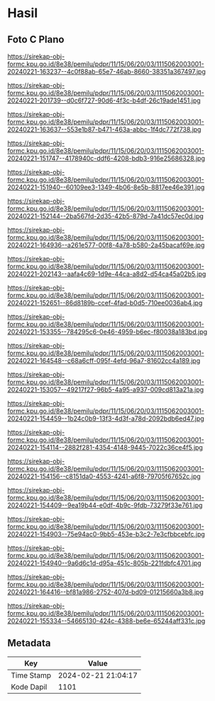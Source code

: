 # Hasil

## Foto C Plano

https://sirekap-obj-formc.kpu.go.id/8e38/pemilu/pdpr/11/15/06/20/03/1115062003001-20240221-163237--4c0f88ab-65e7-46ab-8660-38351a367497.jpg

https://sirekap-obj-formc.kpu.go.id/8e38/pemilu/pdpr/11/15/06/20/03/1115062003001-20240221-201739--d0c6f727-90d6-4f3c-b4df-26c19ade1451.jpg

https://sirekap-obj-formc.kpu.go.id/8e38/pemilu/pdpr/11/15/06/20/03/1115062003001-20240221-163637--553e1b87-b471-463a-abbc-1f4dc772f738.jpg

https://sirekap-obj-formc.kpu.go.id/8e38/pemilu/pdpr/11/15/06/20/03/1115062003001-20240221-151747--4178940c-ddf6-4208-bdb3-916e25686328.jpg

https://sirekap-obj-formc.kpu.go.id/8e38/pemilu/pdpr/11/15/06/20/03/1115062003001-20240221-151940--60109ee3-1349-4b06-8e5b-8817ee46e391.jpg

https://sirekap-obj-formc.kpu.go.id/8e38/pemilu/pdpr/11/15/06/20/03/1115062003001-20240221-152144--2ba567fd-2d35-42b5-879d-7a41dc57ec0d.jpg

https://sirekap-obj-formc.kpu.go.id/8e38/pemilu/pdpr/11/15/06/20/03/1115062003001-20240221-164936--a261e577-00f8-4a78-b580-2a45bacaf69e.jpg

https://sirekap-obj-formc.kpu.go.id/8e38/pemilu/pdpr/11/15/06/20/03/1115062003001-20240221-202143--aafa4c69-1d9e-44ca-a8d2-d54ca45a02b5.jpg

https://sirekap-obj-formc.kpu.go.id/8e38/pemilu/pdpr/11/15/06/20/03/1115062003001-20240221-152651--86d8189b-ccef-4fad-b0d5-710ee0036ab4.jpg

https://sirekap-obj-formc.kpu.go.id/8e38/pemilu/pdpr/11/15/06/20/03/1115062003001-20240221-153355--784295c6-0e46-4959-b6ec-f80038a183bd.jpg

https://sirekap-obj-formc.kpu.go.id/8e38/pemilu/pdpr/11/15/06/20/03/1115062003001-20240221-164548--c68a6cff-095f-4efd-96a7-81602cc4a189.jpg

https://sirekap-obj-formc.kpu.go.id/8e38/pemilu/pdpr/11/15/06/20/03/1115062003001-20240221-153057--49217f27-96b5-4a95-a937-009cd813a21a.jpg

https://sirekap-obj-formc.kpu.go.id/8e38/pemilu/pdpr/11/15/06/20/03/1115062003001-20240221-154459--1b24c0b9-13f3-4d3f-a78d-2092bdb6ed47.jpg

https://sirekap-obj-formc.kpu.go.id/8e38/pemilu/pdpr/11/15/06/20/03/1115062003001-20240221-154114--2882f281-4354-4148-9445-7022c36ce4f5.jpg

https://sirekap-obj-formc.kpu.go.id/8e38/pemilu/pdpr/11/15/06/20/03/1115062003001-20240221-154156--c8151da0-4553-4241-a6f8-79705f67652c.jpg

https://sirekap-obj-formc.kpu.go.id/8e38/pemilu/pdpr/11/15/06/20/03/1115062003001-20240221-154409--9ea19b44-e0df-4b9c-9fdb-73279f33e761.jpg

https://sirekap-obj-formc.kpu.go.id/8e38/pemilu/pdpr/11/15/06/20/03/1115062003001-20240221-154903--75e94ac0-9bb5-453e-b3c2-7e3cfbbcebfc.jpg

https://sirekap-obj-formc.kpu.go.id/8e38/pemilu/pdpr/11/15/06/20/03/1115062003001-20240221-154940--9a6d6c1d-d95a-451c-805b-221fdbfc4701.jpg

https://sirekap-obj-formc.kpu.go.id/8e38/pemilu/pdpr/11/15/06/20/03/1115062003001-20240221-164416--bf81a986-2752-407d-bd09-01215660a3b8.jpg

https://sirekap-obj-formc.kpu.go.id/8e38/pemilu/pdpr/11/15/06/20/03/1115062003001-20240221-155334--54665130-424c-4388-be6e-65244aff331c.jpg


## Metadata

| Key        | Value               |
| ---------- | ------------------- |
| Time Stamp | 2024-02-21 21:04:17 |
| Kode Dapil | 1101                |



